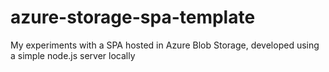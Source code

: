 # azure-storage-spa-template
My experiments with a SPA hosted in Azure Blob Storage, developed using a simple node.js server locally
